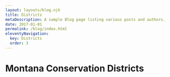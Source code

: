 ```yaml
---
layout: layouts/blog.njk
title: Districts
metaDescription: A sample Blog page listing various posts and authors.
date: 2017-01-01
permalink: /blog/index.html
eleventyNavigation:
  key: Districts
  order: 3
---
```

# Montana Conservation Districts